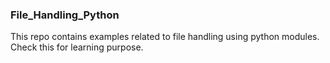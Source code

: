 ### File_Handling_Python
This repo contains examples related to file handling using python modules. Check this for learning purpose. 
